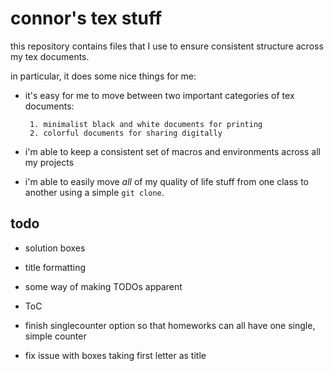 # connor's tex stuff

this repository contains files that I use to ensure consistent structure across my tex documents.

in particular, it does some nice things for me:

- it's easy for me to move between two important categories of tex documents:

       1. minimalist black and white documents for printing
       2. colorful documents for sharing digitally

- i'm able to keep a consistent set of macros and environments across all my projects

- i'm able to easily move _all_ of my quality of life stuff from one class to another using a simple `git clone`.

## todo
- solution boxes

- title formatting

- some way of making TODOs apparent

- ToC

- finish singlecounter option so that homeworks can all have one single, simple counter

- fix issue with boxes taking first letter as title